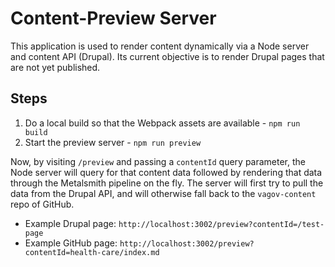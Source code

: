 # Content-Preview Server
This application is used to render content dynamically via a Node server and content API (Drupal). Its current objective is to render Drupal pages that are not yet published.

## Steps
1. Do a local build so that the Webpack assets are available - `npm run build`
2. Start the preview server - `npm run preview`

Now, by visiting `/preview` and passing a `contentId` query parameter, the Node server will query for that content data followed by rendering that data through the Metalsmith pipeline on the fly. The server will first try to pull the data from the Drupal API, and will otherwise fall back to the `vagov-content` repo of GitHub.

- Example Drupal page: `http://localhost:3002/preview?contentId=/test-page`
- Example GitHub page: `http://localhost:3002/preview?contentId=health-care/index.md`
